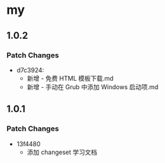 # my

## 1.0.2

### Patch Changes

- d7c3924:
	- 新增 - 免费 HTML 模板下载.md
	- 新增 - 手动在 Grub 中添加 Windows 启动项.md

## 1.0.1

### Patch Changes

- 13f4480
	- 添加 changeset 学习文档
